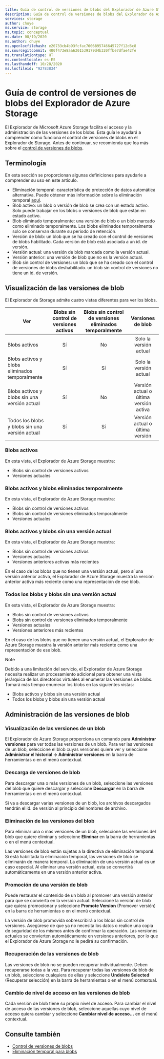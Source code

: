 ```yaml
---
title: Guía de control de versiones de blobs del Explorador de Azure Storage | Microsoft Docs
description: Guía de control de versiones de blobs del Explorador de Azure Storage
services: storage
author: chuye
ms.service: storage
ms.topic: conceptual
ms.date: 08/19/2020
ms.author: chuye
ms.openlocfilehash: e20733cb4b93fcfac7606895746645727f12d6c8
ms.sourcegitcommit: 400f473e8aa6301539179d4b320ffbe7dfae42fe
ms.translationtype: HT
ms.contentlocale: es-ES
ms.lasthandoff: 10/28/2020
ms.locfileid: "92783834"
---
```

# <a name="azure-storage-explorer-blob-versioning-guide"></a>Guía de control de versiones de blobs del Explorador de Azure Storage

El Explorador de Microsoft Azure Storage facilita el acceso y la administración de las versiones de los blobs. Esta guía le ayudará a comprender cómo funciona el control de versiones de blobs en el Explorador de Storage. Antes de continuar, se recomienda que lea más sobre el [control de versiones de blobs](../blobs/versioning-overview.md).

## <a name="terminology"></a>Terminología

En esta sección se proporcionan algunas definiciones para ayudarle a comprender su uso en este artículo.

- Eliminación temporal: característica de protección de datos automática alternativa. Puede obtener más información sobre la eliminación temporal [aquí](../blobs/soft-delete-blob-overview.md).
- Blob activo: un blob o versión de blob se crea con un estado activo. Solo puede trabajar en los blobs o versiones de blob que están en estado activo.
- Blob eliminado temporalmente: una versión de blob o un blob marcado como eliminado temporalmente. Los blobs eliminados temporalmente solo se conservan durante su período de retención.
- Versión de blob: un blob que se ha creado con el control de versiones de blobs habilitado. Cada versión de blob está asociada a un id. de versión.
- Versión actual: una versión de blob marcada como la versión actual.
- Versión anterior: una versión de blob que no es la versión actual.
- Blob sin control de versiones: un blob que se ha creado con el control de versiones de blobs deshabilitado. un blob sin control de versiones no tiene un id. de versión.

## <a name="view-blob-versions"></a>Visualización de las versiones de blob

El Explorador de Storage admite cuatro vistas diferentes para ver los blobs.

| Ver | Blobs sin control de versiones activos | Blobs sin control de versiones eliminados temporalmente | Versiones de blob |
| ---- | :----------: | :-----------: | :------------------: |
| Blobs activos | Sí | No | Solo la versión actual |
| Blobs activos y blobs eliminados temporalmente | Sí | Sí | Solo la versión actual |
| Blobs activos y blobs sin una versión actual | Sí | No | Versión actual o última versión activa |
| Todos los blobs y blobs sin una versión actual | Sí | Sí | Versión actual o última versión |

### <a name="active-blobs"></a>Blobs activos

En esta vista, el Explorador de Azure Storage muestra:

- Blobs sin control de versiones activos
- Versiones actuales

### <a name="active-blobs-and-soft-deleted-blobs"></a>Blobs activos y blobs eliminados temporalmente

En esta vista, el Explorador de Azure Storage muestra:

- Blobs sin control de versiones activos
- Blobs sin control de versiones eliminados temporalmente
- Versiones actuales

### <a name="active-blobs-and-blobs-without-current-version"></a>Blobs activos y blobs sin una versión actual

En esta vista, el Explorador de Azure Storage muestra:

- Blobs sin control de versiones activos
- Versiones actuales
- Versiones anteriores activas más recientes 

En el caso de los blobs que no tienen una versión actual, pero sí una versión anterior activa, el Explorador de Azure Storage muestra la versión anterior activa más reciente como una representación de ese blob.

### <a name="all-blobs-and-blobs-without-current-version"></a>Todos los blobs y blobs sin una versión actual

En esta vista, el Explorador de Azure Storage muestra:

- Blobs sin control de versiones activos
- Blobs sin control de versiones eliminados temporalmente
- Versiones actuales
- Versiones anteriores más recientes 

En el caso de los blobs que no tienen una versión actual, el Explorador de Azure Storage muestra la versión anterior más reciente como una representación de ese blob.

> [!Note]
> Debido a una limitación del servicio, el Explorador de Azure Storage necesita realizar un procesamiento adicional para obtener una vista jerárquica de los directorios virtuales al enumerar las versiones de blobs. Tomará más tiempo enumerar los blobs en las siguientes vistas:
> 
> - Blobs activos y blobs sin una versión actual
> - Todos los blobs y blobs sin una versión actual

## <a name="manage-blob-versions"></a>Administración de las versiones de blob

### <a name="view-versions-of-a-blob"></a>Visualización de las versiones de un blob

El Explorador de Azure Storage proporciona un comando para **Administrar versiones** para ver todas las versiones de un blob. Para ver las versiones de un blob, seleccione el blob cuyas versiones quiere ver y seleccione **Administrar el historial &rarr; Administrar versiones** en la barra de herramientas o en el menú contextual.

### <a name="download-blob-versions"></a>Descarga de versiones de blob

Para descargar una o más versiones de un blob, seleccione las versiones del blob que quiere descargar y seleccione **Descargar** en la barra de herramientas o en el menú contextual.

Si va a descargar varias versiones de un blob, los archivos descargados tendrán el id. de versión al principio del nombres de archivo.

### <a name="delete-blob-versions"></a>Eliminación de las versiones del blob

Para eliminar una o más versiones de un blob, seleccione las versiones del blob que quiere eliminar y seleccione **Eliminar** en la barra de herramientas o en el menú contextual.

Las versiones de blob están sujetas a la directiva de eliminación temporal. Si está habilitada la eliminación temporal, las versiones de blob se eliminarán de manera temporal. La eliminación de una versión actual es un caso especial. Al eliminar una versión actual, esta se convertirá automáticamente en una versión anterior activa.

### <a name="promote-blob-version"></a>Promoción de una versión de blob

Puede restaurar el contenido de un blob al promover una versión anterior para que se convierta en la versión actual. Seleccione la versión de blob que quiera promocionar y seleccione **Promote Version** (Promover versión) en la barra de herramientas o en el menú contextual.

La versión de blob promovida sobrescribirá a los blobs sin control de versiones. Asegúrese de que ya no necesita los datos o realice una copia de seguridad de los mismos antes de confirmar la operación. Las versiones actuales se convierten automáticamente en versiones anteriores, por lo que el Explorador de Azure Storage no le pedirá su confirmación.

### <a name="undelete-blob-version"></a>Recuperación de las versiones de blob

Las versiones de blob no se pueden recuperar individualmente. Deben recuperarse todas a la vez. Para recuperar todas las versiones de blob de un blob, seleccione cualquiera de ellas y seleccione **Undelete Selected** (Recuperar selección) en la barra de herramientas o en el menú contextual.

### <a name="change-access-tier-of-blob-versions"></a>Cambio de nivel de acceso en las versiones de blob

Cada versión de blob tiene su propio nivel de acceso. Para cambiar el nivel de acceso de las versiones de blob, seleccione aquellas cuyo nivel de acceso quiera cambiar y seleccione **Cambiar nivel de acceso...** en el menú contextual.

## <a name="see-also"></a>Consulte también

* [Control de versiones de blobs](../blobs/versioning-overview.md)
* [Eliminación temporal para blobs](../blobs/soft-delete-blob-overview.md)